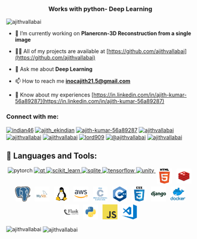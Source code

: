 
<h3 align="center">Works with python- Deep Learning </h3>

<p align="left"> <img src="https://komarev.com/ghpvc/?username=ajithvallabai&label=Profile%20views&color=0e75b6&style=flat" alt="ajithvallabai" /> </p>


- 🔭 I’m currently working on **Planercnn-3D Reconstruction from a single image**


- 👨‍💻 All of my projects are available at [https://github.com/ajithvallabai](https://github.com/ajithvallabai)

- 💬 Ask me about **Deep Learning**

- 📫 How to reach me **inocajith21.5@gmail.com**

- 📄 Know about my experiences [https://in.linkedin.com/in/ajith-kumar-56a89287](https://in.linkedin.com/in/ajith-kumar-56a89287)


<h3 align="left">Connect with me:</h3>
<p align="left">
<a href="https://codepen.io/indian46" target="blank"><img align="center" src="https://cdn.jsdelivr.net/npm/simple-icons@3.0.1/icons/codepen.svg" alt="indian46" height="30" width="40" /></a>
<a href="https://twitter.com/ajith_ekindian" target="blank"><img align="center" src="https://cdn.jsdelivr.net/npm/simple-icons@3.0.1/icons/twitter.svg" alt="ajith_ekindian" height="30" width="40" /></a>
<a href="https://linkedin.com/in/ajith-kumar-56a89287" target="blank"><img align="center" src="https://cdn.jsdelivr.net/npm/simple-icons@3.0.1/icons/linkedin.svg" alt="ajith-kumar-56a89287" height="30" width="40" /></a>
<a href="https://kaggle.com/ajithvallabai" target="blank"><img align="center" src="https://cdn.jsdelivr.net/npm/simple-icons@3.0.1/icons/kaggle.svg" alt="ajithvallabai" height="30" width="40" /></a>
<a href="https://www.youtube.com/c/ajithvallabai" target="blank"><img align="center" src="https://cdn.jsdelivr.net/npm/simple-icons@3.0.1/icons/youtube.svg" alt="ajithvallabai" height="30" width="40" /></a>
<a href="https://codeforces.com/profile/ajithvallabai" target="blank"><img align="center" src="https://cdn.jsdelivr.net/npm/simple-icons@3.0.1/icons/codeforces.svg" alt="ajithvallabai" height="30" width="40" /></a>
<a href="https://www.leetcode.com/lord909" target="blank"><img align="center" src="https://cdn.jsdelivr.net/npm/simple-icons@3.0.1/icons/leetcode.svg" alt="lord909" height="30" width="40" /></a>
<a href="https://www.hackerearth.com/@ajithvallabai" target="blank"><img align="center" src="https://cdn.jsdelivr.net/npm/simple-icons@3.0.1/icons/hackerearth.svg" alt="@ajithvallabai" height="30" width="40" /></a>
<a href="https://auth.geeksforgeeks.org/user/ajithvallabai" target="blank"><img align="center" src="https://cdn.jsdelivr.net/npm/simple-icons@3.0.1/icons/geeksforgeeks.svg" alt="ajithvallabai" height="30" width="40" /></a>
</p>


## 🧰 Languages and Tools:


<p align="center">
<img src="https://www.vectorlogo.zone/logos/pytorch/pytorch-icon.svg" alt="pytorch" width="40" height="40"/> </a> <a href="https://www.qt.io/" target="_blank"> <img src="https://upload.wikimedia.org/wikipedia/commons/0/0b/Qt_logo_2016.svg" alt="qt" width="40" height="40"/> </a>  <a href="https://scikit-learn.org/" target="_blank"> <img src="https://upload.wikimedia.org/wikipedia/commons/0/05/Scikit_learn_logo_small.svg" alt="scikit_learn" width="40" height="40"/> </a> <a href="https://www.sqlite.org/" target="_blank"> <img src="https://www.vectorlogo.zone/logos/sqlite/sqlite-icon.svg" alt="sqlite" width="40" height="40"/> </a> <a href="https://www.tensorflow.org" target="_blank"> <img src="https://www.vectorlogo.zone/logos/tensorflow/tensorflow-icon.svg" alt="tensorflow" width="40" height="40"/> </a> <a href="https://unity.com/" target="_blank"> <img src="https://www.vectorlogo.zone/logos/unity3d/unity3d-icon.svg" alt="unity" width="40" height="40"/> </a> 
<img src="https://raw.githubusercontent.com/github/explore/80688e429a7d4ef2fca1e82350fe8e3517d3494d/topics/html/html.png" alt="html5" height="40" style="vertical-align:top; margin:4px">
<img src="https://raw.githubusercontent.com/github/explore/80688e429a7d4ef2fca1e82350fe8e3517d3494d/topics/redis/redis.png" alt="pytorch" height="40" style="vertical-align:top; margin:4px">
<img src="https://raw.githubusercontent.com/github/explore/80688e429a7d4ef2fca1e82350fe8e3517d3494d/topics/postgresql/postgresql.png" alt="mysql" height="40" style="vertical-align:top; margin:4px">
<img src="https://raw.githubusercontent.com/github/explore/80688e429a7d4ef2fca1e82350fe8e3517d3494d/topics/mysql/mysql.png" alt="mysql" height="40" style="vertical-align:top; margin:4px">
<img src="https://raw.githubusercontent.com/github/explore/80688e429a7d4ef2fca1e82350fe8e3517d3494d/topics/linux/linux.png" alt="linux" height="40" style="vertical-align:top; margin:4px">
<img src="https://raw.githubusercontent.com/github/explore/80688e429a7d4ef2fca1e82350fe8e3517d3494d/topics/aws/aws.png" alt="AWS" height="40" style="vertical-align:top; margin:4px">
<img src="https://raw.githubusercontent.com/github/explore/80688e429a7d4ef2fca1e82350fe8e3517d3494d/topics/c/c.png" alt="C" height="40" style="vertical-align:top; margin:4px">
<img src="https://raw.githubusercontent.com/github/explore/80688e429a7d4ef2fca1e82350fe8e3517d3494d/topics/cpp/cpp.png" alt="CPP" height="40" style="vertical-align:top; margin:4px">
<img src="https://raw.githubusercontent.com/github/explore/80688e429a7d4ef2fca1e82350fe8e3517d3494d/topics/css/css.png" alt="CSS" height="40" style="vertical-align:top; margin:4px">
<img src="https://raw.githubusercontent.com/github/explore/80688e429a7d4ef2fca1e82350fe8e3517d3494d/topics/django/django.png" alt="Django" height="40" style="vertical-align:top; margin:4px">
<img src="https://raw.githubusercontent.com/github/explore/80688e429a7d4ef2fca1e82350fe8e3517d3494d/topics/docker/docker.png" alt="Docker" height="40" style="vertical-align:top; margin:4px">
<img src="https://raw.githubusercontent.com/github/explore/80688e429a7d4ef2fca1e82350fe8e3517d3494d/topics/flask/flask.png" alt="Docker" height="40" style="vertical-align:top; margin:4px">
<img src="https://raw.githubusercontent.com/github/explore/80688e429a7d4ef2fca1e82350fe8e3517d3494d/topics/python/python.png" alt="Python" height="40" style="vertical-align:top; margin:4px">
<img src="https://raw.githubusercontent.com/github/explore/80688e429a7d4ef2fca1e82350fe8e3517d3494d/topics/javascript/javascript.png" alt="Javascript" height="40" style="vertical-align:top; margin:4px">
<img src="https://raw.githubusercontent.com/github/explore/80688e429a7d4ef2fca1e82350fe8e3517d3494d/topics/visual-studio-code/visual-studio-code.png" alt="VS Code" height="40" style="vertical-align:top; margin:4px">
</p>


<p><img align="left" src="https://github-readme-stats.vercel.app/api/top-langs?username=ajithvallabai&show_icons=true&locale=en&layout=compact" alt="ajithvallabai" /> 
</p>

<p>&nbsp;<img align="center" src="https://github-readme-stats.vercel.app/api?username=ajithvallabai&show_icons=true&locale=en" alt="ajithvallabai" /></p>

